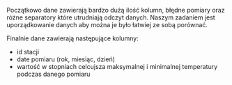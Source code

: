 Początkowo dane zawierają bardzo dużą ilość kolumn, błędne pomiary oraz różne separatory które utrudniają odczyt danych. Naszym zadaniem jest uporządkowanie danych aby można je było łatwiej ze sobą porównać.

Finalnie dane zawierają następujące kolumny:

-   id stacji
-   date pomiaru (rok, miesiąc, dzień)
-   wartość w stopniach celcujsza maksymalnej i minimalnej temperatury podczas danego pomiaru
